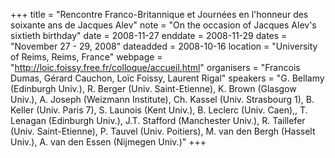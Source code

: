 +++
title = "Rencontre Franco-Britannique et Journées en l'honneur des soixante ans de Jacques Alev"
note = "On the occasion of Jacques Alev's sixtieth birthday"
date = 2008-11-27
enddate = 2008-11-29
dates = "November 27 - 29, 2008"
dateadded = 2008-10-16
location = "University of Reims, Reims, France"
webpage = "http://loic.foissy.free.fr/colloque/accueil.html"
organisers = "Francois Dumas, Gérard Cauchon, Loïc Foissy, Laurent Rigal"
speakers = "G. Bellamy (Edinburgh Univ.), R. Berger (Univ. Saint-Etienne), K. Brown (Glasgow Univ.), A. Joseph (Weizmann Institute), Ch. Kassel (Univ. Strasbourg 1), B. Keller (Univ. Paris 7), S. Launois (Kent Univ.), B. Leclerc (Univ. Caen),, T. Lenagan (Edinburgh Univ.), J.T. Stafford (Manchester Univ.), R. Taillefer (Univ. Saint-Etienne), P. Tauvel (Univ. Poitiers), M. van den Bergh (Hasselt Univ.), A. van den Essen (Nijmegen Univ.)"
+++
